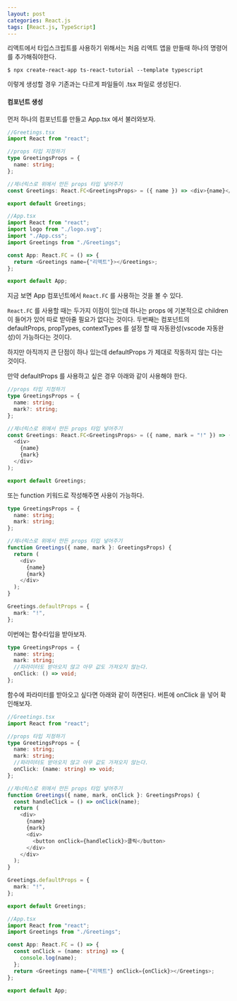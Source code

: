 ```yaml
---
layout: post
categories: React.js
tags: [React.js, TypeScript]
---
```

리액트에서 타입스크립트를 사용하기 위해서는 처음 리액트 앱을 만들때 하나의 명령어를 추가해줘야한다.

```
$ npx create-react-app ts-react-tutorial --template typescript
```

이렇게 생성할 경우 기존과는 다르게 파일들이 .tsx 파일로 생성된다.

#### 컴포넌트 생성

먼저 하나의 컴포넌트를 만들고 App.tsx 에서 불러와보자.

```typescript
//Greetings.tsx
import React from "react";

//props 타입 지정하기
type GreetingsProps = {
  name: string;
};

//제너릭스로 위에서 만든 props 타입 넣어주기
const Greetings: React.FC<GreetingsProps> = ({ name }) => <div>{name}</div>;

export default Greetings;

//App.tsx
import React from "react";
import logo from "./logo.svg";
import "./App.css";
import Greetings from "./Greetings";

const App: React.FC = () => {
  return <Greetings name={"리액트"}></Greetings>;
};

export default App;
```

지금 보면 App 컴포넌트에서 `React.FC` 를 사용하는 것을 볼 수 있다.

`React.FC` 를 사용할 때는 두가지 이점이 있는데 하나는 props 에 기본적으로 children 이 들어가 있어 따로 받아줄 필요가 없다는 것이다. 두번째는 컴포넌트의 defaultProps, propTypes, contextTypes 를 설정 할 때 자동완성(vscode 자동완성)이 가능하다는 것이다.

하지만 아직까지 큰 단점이 하나 있는데 defaultProps 가 제대로 작동하지 않는 다는 것이다.

만약 defaultProps 를 사용하고 싶은 경우 아래와 같이 사용해야 한다.

```typescript
//props 타입 지정하기
type GreetingsProps = {
  name: string;
  mark?: string;
};

//제너릭스로 위에서 만든 props 타입 넣어주기
const Greetings: React.FC<GreetingsProps> = ({ name, mark = "!" }) => (
  <div>
    {name}
    {mark}
  </div>
);

export default Greetings;
```

또는 function 키워드로 작성해주면 사용이 가능하다.

```typescript
type GreetingsProps = {
  name: string;
  mark: string;
};

//제너릭스로 위에서 만든 props 타입 넣어주기
function Greetings({ name, mark }: GreetingsProps) {
  return (
    <div>
      {name}
      {mark}
    </div>
  );
}

Greetings.defaultProps = {
  mark: "!",
};
```

이번에는 함수타입을 받아보자. 

```typescript
type GreetingsProps = {
  name: string;
  mark: string;
  //파라미터도 받아오지 않고 아무 값도 가져오지 않는다.
  onClick: () => void;
};
```

함수에 파라미터를 받아오고 싶다면 아래와 같이 하면된다. 버튼에 onClick 을 넣어 확인해보자.

```typescript
//Greetings.tsx
import React from "react";

//props 타입 지정하기
type GreetingsProps = {
  name: string;
  mark: string;
  //파라미터도 받아오지 않고 아무 값도 가져오지 않는다.
  onClick: (name: string) => void;
};

//제너릭스로 위에서 만든 props 타입 넣어주기
function Greetings({ name, mark, onClick }: GreetingsProps) {
  const handleClick = () => onClick(name);
  return (
    <div>
      {name}
      {mark}
      <div>
        <button onClick={handleClick}>클릭</button>
      </div>
    </div>
  );
}

Greetings.defaultProps = {
  mark: "!",
};

export default Greetings;

//App.tsx
import React from "react";
import Greetings from "./Greetings";

const App: React.FC = () => {
  const onClick = (name: string) => {
    console.log(name);
  };
  return <Greetings name={"리액트"} onClick={onClick}></Greetings>;
};

export default App;

```